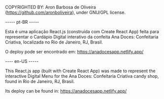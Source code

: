 COPYRIGHTED BY: Aron Barbosa de Oliveira (https://github.com/aronboliveira), under GNU/GPL license.

----- pt-BR -----

Esta é uma aplicação React.js (construída com Create React App) feita para representar o Cardápio Digital interativo da confeita Ana Doces: Confeitaria Criativa, localizada no Rio de Janeiro, RJ, Brasil.

O deploy pode ser encontrado em: https://anadocesapp.netlify.app/

---- en-US -----

This React.js app (built with Create React App) was made to represent the interactive Digital Menu for the Ana Doces: Confeitaria Criativa candy shop, found in Rio de Janeiro, RJ, Brasil.

Its deploy can be found in: https://anadocesapp.netlify.app/

